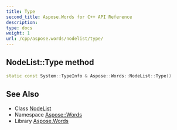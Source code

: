 ```yaml
---
title: Type
second_title: Aspose.Words for C++ API Reference
description: 
type: docs
weight: 1
url: /cpp/aspose.words/nodelist/type/
---
```

## NodeList::Type method




```cpp
static const System::TypeInfo & Aspose::Words::NodeList::Type()
```

## See Also

* Class [NodeList](../)
* Namespace [Aspose::Words](../../)
* Library [Aspose.Words](../../../)
